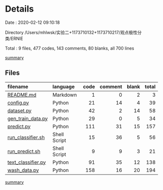 # Details

Date : 2020-02-12 09:10:18

Directory /Users/mhlwsk/实验二+1173710132+1173710217/观点极性分类/ERNIE

Total : 9 files,  477 codes, 143 comments, 80 blanks, all 700 lines

[summary](results.md)

## Files
| filename | language | code | comment | blank | total |
| :--- | :--- | ---: | ---: | ---: | ---: |
| [README.md](/README.md) | Markdown | 1 | 0 | 2 | 3 |
| [config.py](/config.py) | Python | 21 | 14 | 4 | 39 |
| [dataset.py](/dataset.py) | Python | 42 | 2 | 14 | 58 |
| [gen_train_data.py](/gen_train_data.py) | Python | 29 | 0 | 5 | 34 |
| [predict.py](/predict.py) | Python | 111 | 31 | 15 | 157 |
| [run_classifier.sh](/run_classifier.sh) | Shell Script | 15 | 36 | 5 | 56 |
| [run_predict.sh](/run_predict.sh) | Shell Script | 9 | 9 | 3 | 21 |
| [text_classifier.py](/text_classifier.py) | Python | 91 | 35 | 12 | 138 |
| [wash_data.py](/wash_data.py) | Python | 158 | 16 | 20 | 194 |

[summary](results.md)